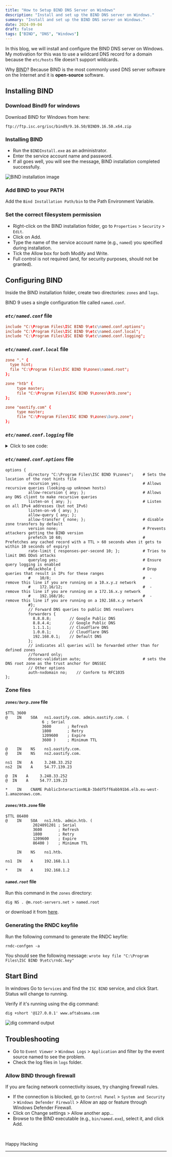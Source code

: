 ```yaml
---
title: "How to Setup BIND DNS Server on Windows"
description: "Install and set up the BIND DNS server on Windows."
summary: "Install and set up the BIND DNS server on Windows."
date: 2024-09-04
draft: false
tags: ["BIND", "DNS", "Windows"]
---
```


In this blog, we will install and configure the BIND DNS server on Windows. My motivation for this was to use a wildcard DNS record for a domain because the `etc/hosts` file doesn't support wildcards.

Why <abbr title="Berkeley Internet Name Domain">BIND</abbr>? Because BIND is the most commonly used DNS server software on the Internet and it is **open-source** software.

## Installing BIND

### Download Bind9 for windows

Download BIND for Windows from here:

```
ftp://ftp.isc.org/isc/bind9/9.16.50/BIND9.16.50.x64.zip
```

### Installing BIND

- Run the `BINDInstall.exe` as an administrator.
- Enter the service account name and password.
- If all goes well, you will see the message, BIND installation completed successfully.

![BIND installation image](images/bind-install.png#center)

### Add BIND to your PATH

Add the `Bind Installation Path/bin` to the Path Environment Variable.

### Set the correct filesystem permission

- Right-click on the BIND installation folder, go to `Properties` > `Security` > `Edit`.
- Click on Add.
- Type the name of the service account name (e.g., `named`) you specified during installation.
- Tick the Allow box for both Modify and Write.
- Full control is not required (and, for security purposes, should not be granted).


## Configuring BIND

Inside the BIND installation folder, create two directories: `zones` and `logs`.

BIND 9 uses a single configuration file called `named.conf`.

### *`etc/named.conf`* file

```conf
include "C:\Program Files\ISC BIND 9\etc\named.conf.options";
include "C:\Program Files\ISC BIND 9\etc\named.conf.local";
include "C:\Program Files\ISC BIND 9\etc\named.conf.logging";
```

### *`etc/named.conf.local`* file

```conf
zone "." {
  type hint;
  file "C:\Program Files\ISC BIND 9\zones\named.root";
};

zone "htb" {
     type master;
     file "C:\Program Files\ISC BIND 9\zones\htb.zone";
};

zone "oastify.com" {
     type master;
     file "C:\Program Files\ISC BIND 9\zones\burp.zone";
};
```

### *`etc/named.conf.logging`* file

<details><summary markdown="span">Click to see code:</summary>

```
logging {
     channel default_log {
          file "C:\Program Files\ISC BIND 9\logs\default.log";
          print-time yes;
          print-category yes;
          print-severity yes;
          severity info;
     };
     channel auth_servers_log {
          file "C:\Program Files\ISC BIND 9\logs\auth_servers.log";
          print-time yes;
          print-category yes;
          print-severity yes;
          severity info;
     };
     channel dnssec_log {
          file "C:\Program Files\ISC BIND 9\logs\dnssec.log";
          print-time yes;
          print-category yes;
          print-severity yes;
          severity info;
     };
     channel zone_transfers_log {
          file "C:\Program Files\ISC BIND 9\logs\zone_transfers.log";
          print-time yes;
          print-category yes;
          print-severity yes;
          severity info;
     };
     channel ddns_log {
          file "C:\Program Files\ISC BIND 9\logs\ddns.log";
          print-time yes;
          print-category yes;
          print-severity yes;
          severity info;
     };
     channel client_security_log {
          file "C:\Program Files\ISC BIND 9\logs\client_security.log";
          print-time yes;
          print-category yes;
          print-severity yes;
          severity info;
     };
     channel rate_limiting_log {
          file "C:\Program Files\ISC BIND 9\logs\rate_limiting.log";
          print-time yes;
          print-category yes;
          print-severity yes;
          severity info;
     };
     channel rpz_log {
          file "C:\Program Files\ISC BIND 9\logs\rpz.log";
          print-time yes;
          print-category yes;
          print-severity yes;
          severity info;
     };
     channel dnstap_log {
          file "C:\Program Files\ISC BIND 9\logs\dnstap.log";
          print-time yes;
          print-category yes;
          print-severity yes;
          severity info;
     };
     channel queries_log {
          file "C:\Program Files\ISC BIND 9\logs\queries.log";
          print-time yes;
          print-category yes;
          print-severity yes;
          severity info;
     };
     channel query-errors_log {
          file "C:\Program Files\ISC BIND 9\logs\query-errors.log";
          print-time yes;
          print-category yes;
          print-severity yes;
          severity dynamic;
     };
     channel default_syslog {
          print-time yes;
          print-category yes;
          print-severity yes;
          syslog daemon;
          severity info;
     };
     channel default_debug {
          print-time yes;
          print-category yes;
          print-severity yes;
          file "named.run";
          severity dynamic;
     };
     category default { default_syslog; default_debug; default_log; };
     category config { default_syslog; default_debug; default_log; };
     category dispatch { default_syslog; default_debug; default_log; };
     category network { default_syslog; default_debug; default_log; };
     category general { default_syslog; default_debug; default_log; };
     category zoneload { default_syslog; default_debug; default_log; };
     category resolver { auth_servers_log; default_debug; };
     category cname { auth_servers_log; default_debug; };
     category delegation-only { auth_servers_log; default_debug; };
     category lame-servers { auth_servers_log; default_debug; };
     category edns-disabled { auth_servers_log; default_debug; };
     category dnssec { dnssec_log; default_debug; };
     category notify { zone_transfers_log; default_debug; };
     category xfer-in { zone_transfers_log; default_debug; };
     category xfer-out { zone_transfers_log; default_debug; };
     category update{ ddns_log; default_debug; };
     category update-security { ddns_log; default_debug; };
     category client{ client_security_log; default_debug; };
     category security { client_security_log; default_debug; };
     category rate-limit { rate_limiting_log; default_debug; };
     category spill { rate_limiting_log; default_debug; };
     category database { rate_limiting_log; default_debug; };
     category rpz { rpz_log; default_debug; };
     category dnstap { dnstap_log; default_debug; };
     category trust-anchor-telemetry { default_syslog; default_debug; default_log; };
     category queries { queries_log; };
     category query-errors {query-errors_log; };
};
```
</details>

### *`etc/named.conf.options`* file

```
options {
          directory "C:\Program Files\ISC BIND 9\zones";    # Sets the location of the root hints file
          recursion yes;                                    # Allows recursive queries (looking-up unknown hosts)
          allow-recursion { any; };                         # Allows any DNS client to make recursive queries
          listen-on { any; };                               # Listen on all IPv4 addresses (but not IPv6)
          listen-on-v6 { any; };
          allow-query { any; };
          allow-transfer { none; };                         # disable zone transfers by default
          version none;                                     # Prevents attackers getting the BIND version
          prefetch 10 60;                                   # Prefetches any cached record with a TTL > 60 seconds when it gets to within 10 seconds of expiry)
          rate-limit { responses-per-second 10; };          # Tries to limit DNS DDoS attacks
          querylog yes;                                     # Ensure query logging is enabled
          #blackhole {                                      # Drop queries that result in IPs for these ranges
          #    10/8;                                        #  - remove this line if you are running on a 10.x.y.z network
          #    172.16/12;                                   #  - remove this line if you are running on a 172.16.x.y network
          #    192.168/16;                                  #  - remove this line if you are running on a 192.168.x.y network
          #};
          // Forward DNS queries to public DNS resolvers
          forwarders {
            8.8.8.8;        // Google Public DNS
            8.8.4.4;        // Google Public DNS
            1.1.1.1;        // Cloudflare DNS
            1.0.0.1;        // Cloudflare DNS
            192.168.0.1;    // Default DNS
          };
          // indicates all queries will be forwarded other than for defined zones
          //forward only;
          dnssec-validation auto;                           # sets the DNS root zone as the trust anchor for DNSSEC
          // Other options
          auth-nxdomain no;    // Conform to RFC1035
};
```

### Zone files

#### *`zones/burp.zone`* file

```zone
$TTL 3600
@    IN    SOA   ns1.oastify.com. admin.oastify.com. (
                6 ; Serial
                3600       ; Refresh
                1800       ; Retry
                1209600    ; Expire
                3600 )     ; Minimum TTL

@    IN    NS    ns1.oastify.com.
@    IN    NS    ns2.oastify.com.

ns1  IN    A     3.248.33.252
ns2  IN    A     54.77.139.23

@  IN    A     3.248.33.252
@  IN    A     54.77.139.23

*    IN    CNAME PublicInteractionNLB-3bddf5ff6abb91b6.elb.eu-west-1.amazonaws.com.
```


#### *`zones/htb.zone`* file

```zone
$TTL 86400
@    IN    SOA   ns1.htb. admin.htb. (
            2024091201 ; Serial
            3600       ; Refresh
            1800       ; Retry
            1209600    ; Expire
            86400 )    ; Minimum TTL

     IN    NS    ns1.htb.

ns1  IN    A     192.168.1.1

*    IN    A     192.168.1.2
```


#### *`named.root`* file

Run this command in the `zones` directory:

```shell
dig NS . @m.root-servers.net > named.root
```

or download it from [here](https://www.internic.net/domain/named.root).

### Generating the RNDC keyfile

Run the following command to generate the RNDC keyfile:

```shell
rndc-confgen -a
```

You should see the following message: `wrote key file "C:\Program Files\ISC BIND 9\etc\rndc.key"`

## Start Bind

In windows Go to `Services` and find the `ISC BIND` service, and click Start.
Status will change to running.

Verify if it's running using the dig command:

```shell
dig +short '@127.0.0.1' www.aftabsama.com
```

![dig command output](images/dig-command-output.png#center)

## Troubleshooting

- Go to `Event Viewer` > `Windows Logs` > `Application` and filter by the event source named to see the problem.
- Check the log files in `logs` folder.

### Allow BIND through firewall

If you are facing network connectivity issues, try changing firewall rules.

- If the connection is blocked, go to `Control Panel` > `System and Security` > `Windows Defender Firewall` > Allow an app or feature through Windows Defender Firewall.
- Click on Change settings > Allow another app...
- Browse to the BIND executable (e.g., `bin/named.exe`), select it, and click Add.

<br>

Happy Hacking

---
